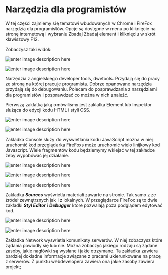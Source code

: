 # Narzędzia dla programistów

W tej części zajmiemy się tematowi wbudowanych w Chrome i FireFox narzędzią dla programistów. Opcje są dostępne w menu po kliknięcie na stronę internetową i wybraniu Zbadaj Zbadaj element i kliknięciu w skrót klawiszowy F12.

Zobaczysz taki widok:

![enter image description here](https://cdn.discordapp.com/attachments/674964991853592586/1002626307231846530/unknown.png)

![enter image description here](https://cdn.discordapp.com/attachments/674964991853592586/1003235469863170109/unknown.png)

Narzędzia z angielskiego developer tools, dwvtools. Przydają się do pracy ze stroną na której pracuje programista. Dobrze opanowane narzędzia przydają się do debugowaniu. Polecam do posprawdzania z narzędziami dla programistów i posprawdzać co można w nich znaleźć.

Pierwszą zaklatką jaką omówiliśmy jest zaklatka Element lub Inspektor slużąca do edycji kodu HTML i styli CSS. 

![enter image description here](https://cdn.discordapp.com/attachments/674964991853592586/1003245936706863104/unknown.png)

![enter image description here](https://cdn.discordapp.com/attachments/674964991853592586/1003246425519431770/unknown.png)

Zakladka Console służy do wyświetlania kodu JavaScript można w niej uruchomić 
kod przeglądarka FireFoxs może uruchomić wielo linijkowy kod Javascript. Wiele fragmentów kodu będziemymy wklejać w tej zakładce żeby wypobówać jej działanie.

![enter image description here](https://cdn.discordapp.com/attachments/674964991853592586/1003253213698465822/unknown.png)

![enter image description here](https://cdn.discordapp.com/attachments/674964991853592586/1003253829569093652/unknown.png)

![enter image description here](https://cdn.discordapp.com/attachments/674964991853592586/1003254249276313672/unknown.png)

Zakladka ***Sources*** wyświetla materiałi zawarte na stronie. Tak samo z ze źródeł zewnętrznych jak i z lokalnych. W przeglądarce FireFox są to dwie zakładki ***Styl Editor*** i ***Debugger*** ktore pozwalają poza podglądem edytować kod.

![enter image description here](https://cdn.discordapp.com/attachments/674964991853592586/1003259884042723358/unknown.png)

![enter image description here](https://cdn.discordapp.com/attachments/674964991853592586/1003260790029156453/unknown.png)

Zakładka Network wyswietla komunikaty serwerów. W niej zobaczysz które żądania powiodly się lub nie. Można zobaczyć jakiego rodzaju są żądane zasoby, jakie nagłówki są wysłane i jakie otrzymane. Ta zakładka zawiera bardziej dokladne informacje związane z pracami ukierunkowane na pracę z serwerów. Z punktu webdevelopera zawiera ona jakie zasoby zawiera projekt;